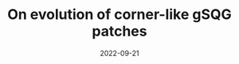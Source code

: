 ---
title: "On evolution of corner-like gSQG patches"
collection: publications
permalink: /publication/2022-09-corner-convex
date: 2022-09-21
venue: 'arXiv preprint'
paperurl: 'https://arxiv.org/pdf/2209.10140.pdf'
link: 'https://arxiv.org/abs/2209.10140'
pubtype: 'preprint'
citation: 'Junekey Jeon and In-Jee Jeong. <i>arXiv preprint</i>'
---